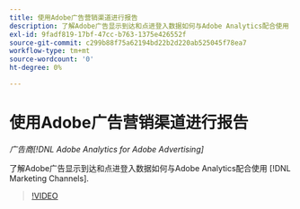 ```yaml
---
title: 使用Adobe广告营销渠道进行报告
description: 了解Adobe广告显示到达和点进登入数据如何与Adobe Analytics配合使用 [!DNL Marketing Channels].
exl-id: 9fadf819-17bf-47cc-b763-1375e426552f
source-git-commit: c299b88f75a62194bd22b2d220ab525045f78ea7
workflow-type: tm+mt
source-wordcount: '0'
ht-degree: 0%

---
```


# 使用Adobe广告营销渠道进行报告

*广告商[!DNL Adobe Analytics for Adobe Advertising]*

了解Adobe广告显示到达和点进登入数据如何与Adobe Analytics配合使用 [!DNL Marketing Channels].

>[!VIDEO](https://video.tv.adobe.com/v/33502)
